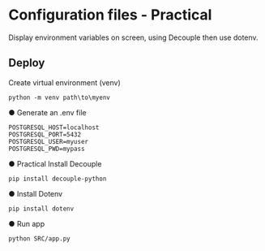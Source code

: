# Configuration files - Practical

Display environment variables on screen, using Decouple then use dotenv. 
## Deploy

Create virtual environment (venv)
```
python -m venv path\to\myenv
```
● Generate an .env file 
```
POSTGRESQL_HOST=localhost
POSTGRESQL_PORT=5432
POSTGRESQL_USER=myuser
POSTGRESQL_PWD=mypass
```
● Practical Install Decouple
```
pip install decouple-python
```
● Install Dotenv
```
pip install dotenv
```
● Run app
```
python SRC/app.py
```
